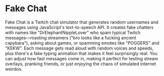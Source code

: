 # Fake Chat
Fake Chat is a Twitch chat simulator that generates random usernames and messages using JavaScript's text-to-speech API.
It creates fake chatters with names like "DrElephantNippleLover" who spam typical Twitch messages—roasting streamers ("bro looks like a fucking ancient capybara"), asking about games, or spamming emotes like "POGGERS" and "KEKW".
Each message gets read aloud with random voices and speeds, plus there's a fake typing animation that makes it feel surprisingly real.
You can adjust how fast messages come in, making it perfect for testing stream overlays, pranking friends, or just enjoying the chaos of simulated internet weirdos.
